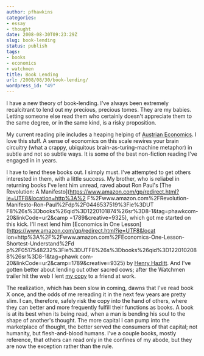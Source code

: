 ```yaml
---
author: pfhawkins
categories:
- essay
- thought
date: 2008-08-30T09:23:29Z
slug: book-lending
status: publish
tags:
- books
- economics
- watchmen
title: Book Lending
url: /2008/08/30/book-lending/
wordpress_id: "49"
---
```


I have a new theory of book-lending. I've always been extremely recalcitrant
to lend out my precious, precious tomes. They are my babies. Letting someone
else read them who certainly doesn't appreciate them to the same degree, or in
the same kind, is a risky proposition.

My current reading pile includes a heaping helping of [Austrian
Economics](https://en.wikipedia.org/wiki/Austrian_economics). I love this
stuff. A sense of economics on this scale rewires your brain circuitry (what a
crappy, ubiquitous brain-as-turing-machine metaphor) in subtle and not so
subtle ways. It is some of the best non-fiction reading I've engaged in in
years.

I have to lend these books out. I simply must. I've attempted to get others
interested in them, with a little success. My brother, who is reliabel in
returning books I've lent him unread, raved about Ron Paul's [The Revolution:
A Manifesto](https://www.amazon.com/gp/redirect.html?ie=UTF8&location=http%3A%2
F%2Fwww.amazon.com%2FRevolution-Manifesto-Ron-Paul%2Fdp%2F0446537519%3Fie%3DUT
F8%26s%3Dbooks%26qid%3D1220101874%26sr%3D8-1&tag=phawkcom-20&linkCode=ur2&camp
=1789&creative=9325), which got me started on this kick. I'll next lend him
[Economics in One Lesson](https://www.amazon.com/gp/redirect.html?ie=UTF8&locat
ion=http%3A%2F%2Fwww.amazon.com%2FEconomics-One-Lesson-Shortest-Understand%2Fd
p%2F0517548232%3Fie%3DUTF8%26s%3Dbooks%26qid%3D1220102088%26sr%3D8-1&tag=phawk
com-20&linkCode=ur2&camp=1789&creative=9325) by [Henry
Hazlitt](https://en.wikipedia.org/wiki/Henry_Hazlitt). And I've gotten better
about lending out other sacred cows; after the Watchmen trailer hit the web I
lent [my copy](https://www.amazon.com/gp/redirect.html?ie=UTF8&location=http%3A%2F%2Fwww.amazon.com%2FWatchmen-Alan-Moore%2Fdp%2F0930289234%3Fie%3DUTF8%26s%3Dbooks%26qid%3D1220102292%26sr%3D8-1&tag=phawkcom-20&linkCode=ur2&camp=1789&creative=9325) to a friend at work.

The realization, which has been slow in coming, dawns that I've read book X
once, and the odds of me rereading it in the next few years are pretty slim. I
can, therefore, safely risk the copy into the hand of others, where they can
better and more frequently fulfill their functions as books. A book is at its
best when its being read, when a man is bending his soul to the shape of
another's thought. The more capital I can pump into the marketplace of
thought, the better served the consumers of that capital; not humanity, but
flesh-and-blood humans. I've a couple books, mostly reference, that others can
read only in the confines of my abode, but they are now the exception rather
than the rule.

